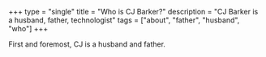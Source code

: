 +++
type = "single"
title = "Who is CJ Barker?"
description = "CJ Barker is a husband, father, technologist"
tags = ["about", "father", "husband", "who"]
+++

First and foremost, CJ is a husband and father.
